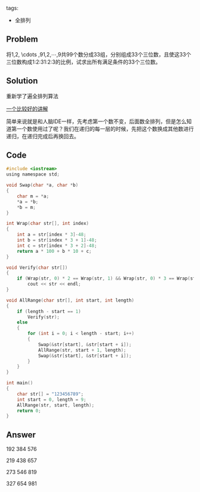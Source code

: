 tags:
- 全排列
## Problem
将1,2, \cdots ,91,2,⋯,9共99个数分成33组，分别组成33个三位数，且使这33个三位数构成1:2:31:2:3的比例，试求出所有满足条件的33个三位数。

## Solution
重新学了遍全排列算法     

[一个比较好的讲解](https://blog.csdn.net/gyysmall/article/details/8933835)

简单来说就是和人脑IDE一样，先考虑第一个数不变，后面数全排列，但是怎么知道第一个数使用过了呢？我们在递归的每一层的时候，先把这个数换成其他数进行递归，在递归完成后再换回去。

## Code
```C
#include <iostream>
using namespace std;

void Swap(char *a, char *b)
{
    char m = *a;
    *a = *b;
    *b = m;
}

int Wrap(char str[], int index)
{
    int a = str[index * 3]-48;
    int b = str[index * 3 + 1]-48;
    int c = str[index * 3 + 2]-48;
    return a * 100 + b * 10 + c;
}

void Verify(char str[])
{
    if (Wrap(str, 0) * 2 == Wrap(str, 1) && Wrap(str, 0) * 3 == Wrap(str, 2))
        cout << str << endl;
}

void AllRange(char str[], int start, int length)
{
    if (length - start == 1)
        Verify(str);
    else
    {
        for (int i = 0; i < length - start; i++)
        {
            Swap(&str[start], &str[start + i]);
            AllRange(str, start + 1, length);
            Swap(&str[start], &str[start + i]);
        }
    }
}

int main()
{
    char str[] = "123456789";
    int start = 0, length = 9;
    AllRange(str, start, length);
    return 0;
}
```
## Answer
192 384 576

219 438 657

273 546 819

327 654 981